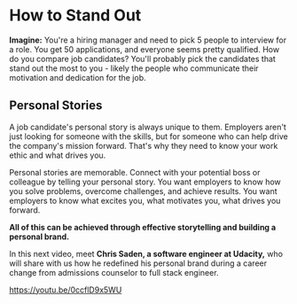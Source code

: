 # How to Stand Out

**Imagine:** You're a hiring manager and need to pick 5 people to interview for a role. You get 50 applications, and everyone seems pretty qualified. How do you compare job candidates? You'll probably pick the candidates that stand out the most to you - likely the people who communicate their motivation and dedication for the job.

## Personal Stories

A job candidate's personal story is always unique to them. Employers aren't just looking for someone with the skills, but for someone who can help drive the company's mission forward. That's why they need to know your work ethic and what drives you.

Personal stories are memorable. Connect with your potential boss or colleague by telling your personal story. You want employers to know how you solve problems, overcome challenges, and achieve results. You want employers to know what excites you, what motivates you, what drives you forward.

**All of this can be achieved through effective storytelling and building a personal brand.**

In this next video, meet **Chris Saden, a software engineer at Udacity,** who will share with us how he redefined his personal brand during a career change from admissions counselor to full stack engineer.

https://youtu.be/0ccflD9x5WU

